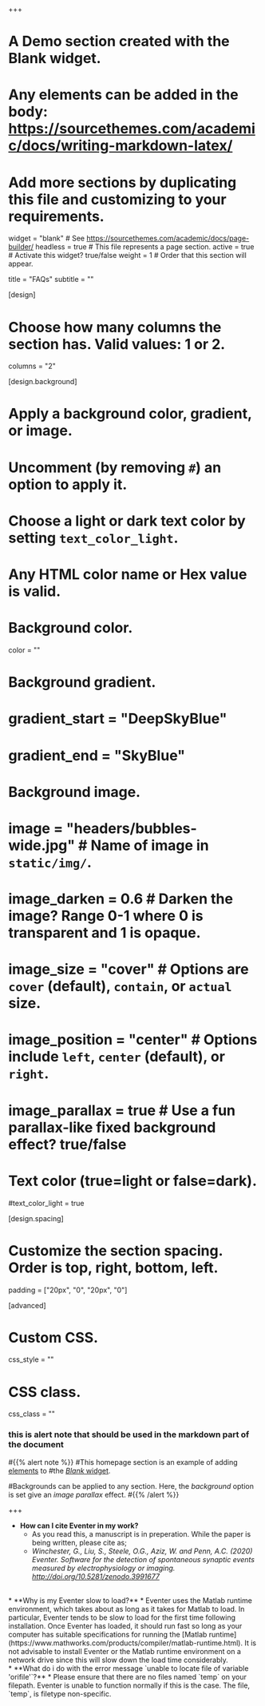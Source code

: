 +++
# A Demo section created with the Blank widget.
# Any elements can be added in the body: https://sourcethemes.com/academic/docs/writing-markdown-latex/
# Add more sections by duplicating this file and customizing to your requirements.

widget = "blank"  # See https://sourcethemes.com/academic/docs/page-builder/
headless = true  # This file represents a page section.
active = true  # Activate this widget? true/false
weight = 1  # Order that this section will appear.

title = "FAQs"
subtitle = ""

[design]
  # Choose how many columns the section has. Valid values: 1 or 2.
  columns = "2"

[design.background]
  # Apply a background color, gradient, or image.
  #   Uncomment (by removing `#`) an option to apply it.
  #   Choose a light or dark text color by setting `text_color_light`.
  #   Any HTML color name or Hex value is valid.

  # Background color.
  color = ""
  
  # Background gradient.
  # gradient_start = "DeepSkyBlue"
  # gradient_end = "SkyBlue"
  
  # Background image.
  # image = "headers/bubbles-wide.jpg"  # Name of image in `static/img/`.
  # image_darken = 0.6  # Darken the image? Range 0-1 where 0 is transparent and 1 is opaque.
  # image_size = "cover"  #  Options are `cover` (default), `contain`, or `actual` size.
  # image_position = "center"  # Options include `left`, `center` (default), or `right`.
  # image_parallax = true  # Use a fun parallax-like fixed background effect? true/false

  # Text color (true=light or false=dark).
  #text_color_light = true

[design.spacing]
  # Customize the section spacing. Order is top, right, bottom, left.
  padding = ["20px", "0", "20px", "0"]



[advanced]
 # Custom CSS. 
 css_style = ""
 
 # CSS class.
 css_class = ""

### this is alert note that should be used in the markdown part of the document
#{{% alert note %}}
#This homepage section is an example of adding [elements](https://sourcethemes.com/academic/docs/writing-markdown-latex/) to #the [*Blank* widget](https://sourcethemes.com/academic/docs/widgets/).

#Backgrounds can be applied to any section. Here, the *background* option is set give an *image parallax* effect.
#{{% /alert %}}


+++



* **How can I cite Eventer in my work?** 
  * As you read this, a manuscript is in preperation. While the paper is being written, please cite as;  
  * *Winchester, G., Liu, S., Steele, O.G., Aziz, W. and Penn, A.C. (2020) Eventer. Software for the detection of spontaneous synaptic events measured by electrophysiology or imaging. http://doi.org/10.5281/zenodo.3991677*  
<br>
* **Why is my Eventer slow to load?**  
  * Eventer uses the Matlab runtime environment, which takes about as long as it takes for Matlab to load. In particular, Eventer tends to be slow to load for the first time following installation. Once Eventer has loaded, it should run fast so long as your computer has suitable specifications for running the [Matlab runtime](https://www.mathworks.com/products/compiler/matlab-runtime.html). It is not advisable to install Eventer or the Matlab runtime environment on a network drive since this will slow down the load time considerably.  
<br> 
* **What do i do with the error message `unable to locate file of variable 'orifile'`?** 
  * Please ensure that there are no files named `temp` on your filepath. Eventer is unable to function normally if this is the case. The file, `temp`, is filetype non-specific.   
  
<!-- 
## FAQ's to be answered ##
<br>
* **How can I load the ephysIO (`.phy`) file in Python?**
  * See here for your answer when i write it ...   
<br>  
* **Why does my data look funny when I use MATLAB's *load* command to load my `.phy` file?** 
  * See here for your answer when i write it ...  
<br>
--!>
